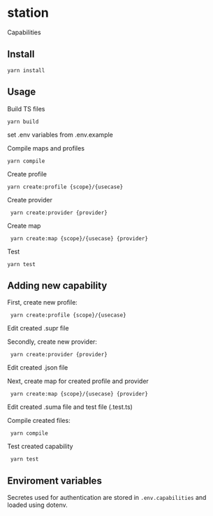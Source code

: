 # station
Capabilities

## Install

```
yarn install
```

## Usage

Build TS files
```
yarn build
```
set .env variables from .env.example

Compile maps and profiles
```
yarn compile
```

Create profile
```
yarn create:profile {scope}/{usecase} 
```

Create provider
```
 yarn create:provider {provider}
```

Create map
```
 yarn create:map {scope}/{usecase} {provider}
```

Test
```
yarn test
```

## Adding new capability

First, create new profile:

```
 yarn create:profile {scope}/{usecase}
```
Edit created .supr file

Secondly, create new provider:

```
 yarn create:provider {provider}
```

Edit created .json file

Next, create map for created profile and provider

```
 yarn create:map {scope}/{usecase} {provider}
```

Edit created .suma file and test file (.test.ts)

Compile created files:

```
 yarn compile
```

Test created capability

```
 yarn test
```

## Enviroment variables

Secretes used for authentication are stored in `.env.capabilities` and loaded using dotenv.
